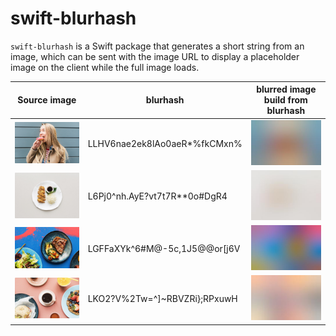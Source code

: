 # swift-blurhash
`swift-blurhash` is a Swift package that generates a short string from an image, which can be sent with the image URL to display a placeholder image on the client while the full image loads.

| Source image  |   blurhash    | blurred image build from blurhash |
| ------------- | ------------- | --------------------------------- |
| ![12c2aca29ea896a628be.jpg](/images/12c2aca29ea896a628be.jpg) | LLHV6nae2ek8lAo0aeR\*%fkCMxn% | ![12c2aca29ea896a628be-blurred.jpg](/images/12c2aca29ea896a628be-blurred.jpg) |
| ![a355ab362a07a267e078.jpg](/images/a355ab362a07a267e078.jpg) | L6Pj0^nh.AyE?vt7t7R\*\*0o#DgR4 | ![a355ab362a07a267e078-blurred.jpg](/images/a355ab362a07a267e078-blurred.jpg) |
| ![e08adedc9f82ade9f9d5.jpg](/images/e08adedc9f82ade9f9d5.jpg) | LGFFaXYk^6#M@-5c,1J5@@or\[j6V | ![e08adedc9f82ade9f9d5-blurred.jpg](/images/e08adedc9f82ade9f9d5-blurred.jpg) |
| ![ea9e499f8080ce9956a8.jpg](/images/ea9e499f8080ce9956a8.jpg) | LKO2?V%2Tw=^]~RBVZRi};RPxuwH |![ea9e499f8080ce9956a8-blurred.jpg](/images/ea9e499f8080ce9956a8-blurred.jpg) |
